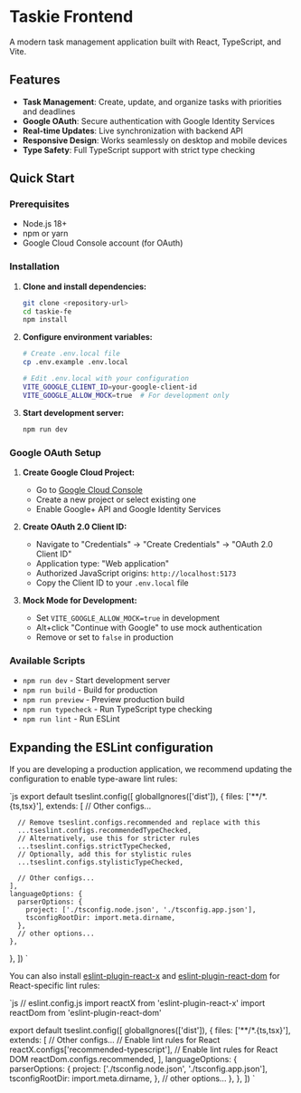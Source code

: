 # Taskie Frontend

A modern task management application built with React, TypeScript, and Vite.

## Features

- **Task Management**: Create, update, and organize tasks with priorities and deadlines
- **Google OAuth**: Secure authentication with Google Identity Services
- **Real-time Updates**: Live synchronization with backend API
- **Responsive Design**: Works seamlessly on desktop and mobile devices
- **Type Safety**: Full TypeScript support with strict type checking

## Quick Start

### Prerequisites
- Node.js 18+ 
- npm or yarn
- Google Cloud Console account (for OAuth)

### Installation

1. **Clone and install dependencies:**
   ```bash
   git clone <repository-url>
   cd taskie-fe
   npm install
   ```

2. **Configure environment variables:**
   ```bash
   # Create .env.local file
   cp .env.example .env.local
   
   # Edit .env.local with your configuration
   VITE_GOOGLE_CLIENT_ID=your-google-client-id
   VITE_GOOGLE_ALLOW_MOCK=true  # For development only
   ```

3. **Start development server:**
   ```bash
   npm run dev
   ```

### Google OAuth Setup

1. **Create Google Cloud Project:**
   - Go to [Google Cloud Console](https://console.cloud.google.com/)
   - Create a new project or select existing one
   - Enable Google+ API and Google Identity Services

2. **Create OAuth 2.0 Client ID:**
   - Navigate to "Credentials" → "Create Credentials" → "OAuth 2.0 Client ID"
   - Application type: "Web application"
   - Authorized JavaScript origins: `http://localhost:5173`
   - Copy the Client ID to your `.env.local` file

3. **Mock Mode for Development:**
   - Set `VITE_GOOGLE_ALLOW_MOCK=true` in development
   - Alt+click "Continue with Google" to use mock authentication
   - Remove or set to `false` in production

### Available Scripts

- `npm run dev` - Start development server
- `npm run build` - Build for production
- `npm run preview` - Preview production build
- `npm run typecheck` - Run TypeScript type checking
- `npm run lint` - Run ESLint

## Expanding the ESLint configuration

If you are developing a production application, we recommend updating the configuration to enable type-aware lint rules:

`js
export default tseslint.config([
  globalIgnores(['dist']),
  {
    files: ['**/*.{ts,tsx}'],
    extends: [
      // Other configs...

      // Remove tseslint.configs.recommended and replace with this
      ...tseslint.configs.recommendedTypeChecked,
      // Alternatively, use this for stricter rules
      ...tseslint.configs.strictTypeChecked,
      // Optionally, add this for stylistic rules
      ...tseslint.configs.stylisticTypeChecked,

      // Other configs...
    ],
    languageOptions: {
      parserOptions: {
        project: ['./tsconfig.node.json', './tsconfig.app.json'],
        tsconfigRootDir: import.meta.dirname,
      },
      // other options...
    },
  },
])
`

You can also install [eslint-plugin-react-x](https://github.com/Rel1cx/eslint-react/tree/main/packages/plugins/eslint-plugin-react-x) and [eslint-plugin-react-dom](https://github.com/Rel1cx/eslint-react/tree/main/packages/plugins/eslint-plugin-react-dom) for React-specific lint rules:

`js
// eslint.config.js
import reactX from 'eslint-plugin-react-x'
import reactDom from 'eslint-plugin-react-dom'

export default tseslint.config([
  globalIgnores(['dist']),
  {
    files: ['**/*.{ts,tsx}'],
    extends: [
      // Other configs...
      // Enable lint rules for React
      reactX.configs['recommended-typescript'],
      // Enable lint rules for React DOM
      reactDom.configs.recommended,
    ],
    languageOptions: {
      parserOptions: {
        project: ['./tsconfig.node.json', './tsconfig.app.json'],
        tsconfigRootDir: import.meta.dirname,
      },
      // other options...
    },
  },
])
`

